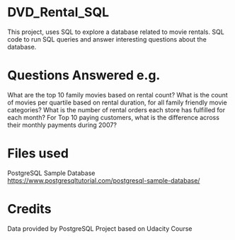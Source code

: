 # DVD_Rental_SQL
This project, uses SQL to explore a database related to movie rentals. SQL code to run SQL queries and answer interesting questions about the database.

# Questions Answered e.g.
What are the top 10 family movies based on rental count?
What is the count of movies per quartile based on rental duration, for all family friendly movie categories?
What is the number of rental orders each store has fulfilled for each month?
For Top 10 paying customers, what is the difference across their monthly payments during 2007?


# Files used
PostgreSQL Sample Database https://www.postgresqltutorial.com/postgresql-sample-database/

# Credits
Data provided by PostgreSQL
Project based on Udacity Course

